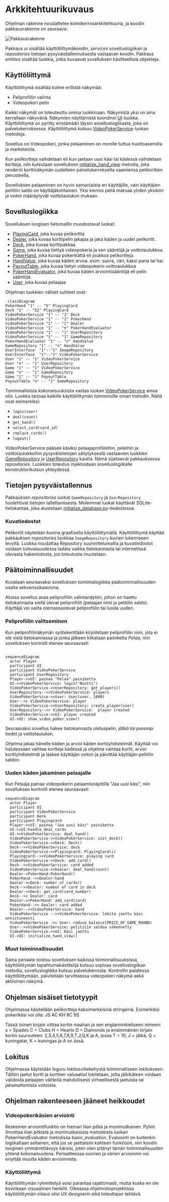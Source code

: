 # Arkkitehtuurikuvaus

Ohjelman rakenne noudattelee kolmikerrosarkkitehtuuria, ja koodin pakkausrakenne on seuraava:

![Pakkausrakenne](./kuvat/arkkitehtuuri-pakkaus.png)

Pakkaus _ui_ sisältää käyttöliittymäkoodin, _services_ sovelluslogiikan ja _repositories_ tietojen pysyväistallennuksesta vastaavan koodin. Pakkaus _entities_ sisältää luokkia, jotka kuvaavat sovelluksen käsitteellisiä objekteja.

## Käyttöliittymä

Käyttöliittymä sisältää kolme erillistä näkymää:

- Peliprofiilin valinta
- Videopokeri pelin

Kaikki näkymät on toteuteuttu omina luokkinaan. Näkymistä yksi on aina kerrallaan näkyvänä. Näkymien näyttämistä koordinoi [UI](../src/ui/ui.py)-luokka. Käyttöliittymä on pyritty eristämään täysin sovelluslogiikasta, joka on palvelukerroksessa. Käyttöliittymä kutsuu [VideoPokerService](../src/services/videopokerservice.py)-luokan metodeja.

Sovellus on Videopokeri, jonka pelaaminen on monille tuttua huoltoasemilta ja marketeista.

Kun pelikortteja vaihdetaan eli kun jaetaan uusi käsi tai kädessä vaihdetaan kortteja, niin kutsutaan sovelluksen [initialize_hand_view](https://github.com/nuuttikuosa/ohjelmistotekniikka2024/blob/main/videopoker/src/ui/video_poker_view.py) metodia, joka renderöi korttinäkymän uudelleen palvelukerrokselta saamiensa pelikorttien perusteella,

Sovelluksen pelaaminen on hyvin samanlaista eri käyttäjille, vain käyttäjien pelitilin saldo on käyttäjäkohtainen. Yksi kierros peliä maksaa yhden yksikön ja voitot määräytyvät voittotaulukon mukaan.

## Sovelluslogiikka
Sovelluksen loogisen tietomallin muodostavat luokat:
- [PlayingCard](https://github.com/nuuttikuosa/ohjelmistotekniikka2024/blob/main/videopoker/src/entities/card.py), joka kuvaa pelikorttia
- [Dealer](https://github.com/nuuttikuosa/ohjelmistotekniikka2024/blob/main/videopoker/src/entities/dealer.py), joka kuvaa korttipelin jakajaa ja jaka käden ja uudet pelikortit.
- [Deck](https://github.com/nuuttikuosa/ohjelmistotekniikka2024/blob/main/videopoker/src/entities/deck.py), joka kuvaa korttipakkaa
- [Game](https://github.com/nuuttikuosa/ohjelmistotekniikka2024/blob/main/videopoker/src/entities/game.py), joka kuvaa tiettyä videopokeria ja sen sääntöjä ja voittotaulukkoa.
- [PokerHand](https://github.com/nuuttikuosa/ohjelmistotekniikka2024/blob/main/videopoker/src/entities/hand.py), joka kuvaa pokerikättä eli joukkoa pelikortteja.
- [HandValue](https://github.com/nuuttikuosa/ohjelmistotekniikka2024/blob/main/videopoker/src/entities/hand_value.py), joka kuvaa käden arvoa. esim. suora, väri, kaksi paria tai hai.
- [PayoutTable](https://github.com/nuuttikuosa/ohjelmistotekniikka2024/blob/main/videopoker/src/entities/payout_table.py), joka kuvaa tietyn videopokerin voittoaulukkoa
- [PokerHandEvaluator](https://github.com/nuuttikuosa/ohjelmistotekniikka2024/blob/main/videopoker/src/entities/pokerevaluator.py), joka kuvaa käden arviointisääntöjä eli pelin sääntöjä.
- [User](https://github.com/nuuttikuosa/ohjelmistotekniikka2024/blob/main/videopoker/src/entities/user.py), joka kuvaa pelaajaa

Ohjelman luokkien väliset suhteet ovat:
```mermaid
 classDiagram
PokerHand "1" -- "5" PlayingCard
Deck "1" -- "52" PlayingCard
VideoPokerService "1" -- "1" Deck
VideoPokerService "1" -- "1" PokerHand
VideoPokerService "1" -- "1" Dealer
VideoPokerService "1" -- "n" PokerHandEvaluator
VideoPokerService "1" -- "1" UserRepository
VideoPokerService "1" -- "1" GameRepository
PokerHandEvaluator "1" -- "n" HandValue
GameRepository "1" -- "n" HandValue
UserInterface  "1"--"1" ImageRepository
UserInterface  "1"--"1" VideoPokerService
User "1" -- "1" VideoPokerService
User "n" -- "1" UserRepository
Game "1" -- "1" VideoPokerService
Game "n" -- "1" GameRepository
Game "1" -- "1" PayoutTable
PayoutTable "n" -- "1" GameRepository
```

Toiminnallisista kokonaisuuksista vastaa luokan [VideoPokerService](../src/services/videopokerservice.py) ainoa olio. Luokka tarjoaa kaikille käyttäliittymän toiminnoille oman metodin. Näitä ovat esimerkiksi:

- `login(user)`
- `deal(count)`
- `get_hand()`
- `select_card(card_id)`
- `replace_cards()`
- `logout()`

VideoPokerService pääsee käsiksi pelaajaprofiileihin, peleihin ja  voittotaulukkoihin pysyväistietojen säilytyksestä vastaavien luokkien [GameRepository](https://github.com/nuuttikuosa/ohjelmistotekniikka2024/blob/main/videopoker/src/repositories/game_repository.py) ja [UserRepository](https://github.com/nuuttikuosa/ohjelmistotekniikka2024/blob/main/videopoker/src/repositories/user_repository.py) kautta. Nämä sijaitsevat pakkauksessa _repositories_. Luokkien toteutus injektoidaan sovelluslogiikalle konstruktorikutsun yhteydessä.

## Tietojen pysyväistallennus

Pakkauksen _repositories_ luokat `GameRepository` ja `UserRepository` huolehtivat tietojen tallettamisesta. Molemmat luokat käyttävät SQLite-tietokantaa, joka alustetaan [initialize_database.py](https://github.com/nuuttikuosa/ohjelmistotekniikka2024/blob/main/videopoker/src/initialize_database.py)-tiedostossa.


### Kuvatiedostot
Pelikortit näytetään kuvina graafisella käyttöliittymällä. Käyttöliittymä käyttää pakkauksen _repositories_ luokkaa `ImageRepository` kuvien lukemiseen levyltä. Luokka noudattaa Repository suunnittelumallia ja kuvatiedostot voidaan tulevaisuudessa ladata vaikka tietokannasta tai internetissä olevasta hakemistosta, jos toteutusta muutetaan.


## Päätoiminnallisuudet

Kuvataan seuraavaksi sovelluksen toimintalogiikka  päätoiminnallisuuden osalta sekvenssikaaviona.

Alussa sovellus avaa peliprofiilin valintanäytön, johon on haettu tietokannasta siellä olevat peliprofiilit (pelaajan nimi ja pelitilin saldo). Käyttäjä voi valita olemassaolevat peliprofiilin tai luoda uuden.

### Peliprofiilin valitseminen

Kun peliprofiilinäkymän syötekenttään kirjoitetaan peliprofiilin nimi, jota ei ole vielä tietokannassa ja jonka jälkeen klikataan painiketta _Pelaa_, niin sovelluksen kontrolli etenee seuraavasti:

```mermaid

sequenceDiagram
  actor Player
  participant UI
  participant VideoPokerService
  participant UserRepository
  Player->>UI: painaa "Pelaa" painiketta
  UI->>VideoPokerService: login("Nuutti")
  VideoPokerService->>UserRepository: get_players()
  UserRepository-->>VideoPokerService: players
  VideoPokerService->>User: User(user, 1000)
  User-->> VideoPokerService: player
  VideoPokerService->>UserRepository: create_player(user)
  UserRepository-->> VideoPokerService:  player created
  VideoPokerService->>UI: player created
  UI->UI: show_video_poker_view()
```

Seuraavaksi sovellus hakee tietokannasta oletuspelin, _jätkä tai parempi_ tiedot ja voittotaulukon.

 Ohjelma jakaa hänelle käden ja arvioi käden korttiyhdistelmät. Käyttää voi halutessaan vaihtaa kortteja kädessä ja ohjelma vaihtaa kortit, arvioi korttiyhdistelmät ja laskee käyttäjän voiton ja päivittää käyttäjän pelitilin saldon.

### Uuden käden jakaminen pelaajalle

Kun Pelaaja painaa videopokerin pelaamisnäytöllä "Jaa uusi käsi", niin sovelluksen kontrolli etenee seuraavasti:

```mermaid
sequenceDiagram
  actor Player
  participant UI
  participant VideoPokerService
  participant Deck
  participant Playingcard
  Player->>UI: painaa "Jaa uusi käsi" painiketta
  UI->>UI:handle_deal_cards
  UI->>VideoPokerService: deal_hand()
  VideoPokerService->>VideoPokerService: init_deck()
  VideoPokerService->>Deck: Deck()
  Deck-->>VideoPokerService: deck
  VideoPokerService->>Playingcard: PlayingCard(i)
  Playingcard-->>VideoPokerService: playing card
  VideoPokerService->>Deck: add_card()
  Deck-->>VideoPokerService: card added
  VideoPokerService->>Dealer: deal_hand(count)
  Dealer->PokerHand:PokerHand()
  PokerHand-->>Dealer:hand
  Dealer->>Deck: number_of_cards()
  Deck-->>Dealer: number of card in deck
  Dealer->>Deck: get_card(card_number)
  Deck-->> Dealer: card
  Dealer->>PokerHand: add_card(card)
  PokerHand-->> Dealer: card added
  Dealer-->>VideoPokerService: hand
  VideoPokerService -->>VideoPokerService: lokita jaettu käsi onnistuneesti
  VideoPokerService ->> User: reduce_balance(PRICE_OF_GAME_ROUND)
  User-->>VideoPokerService: pelitilin saldoa vähennetty
  VideoPokerService->>UI: Käsi jaettu
  UI->UI: initialize_hand_view()
```
### Muut toiminnallisuudet

Sama periaate toistuu sovelluksen kaikissa toiminnallisuuksissa, käyttöliittymän tapahtumakäsittelijä kutsuu sopivaa sovelluslogiikan metodia, sovelluslogiikka kutsuu palvelukerrosta. Kontrollin palatessa käyttöliittymään, päivitetään tarvittaessa videopokeri näkymä  sekä aktiivinen näkymä.

## Ohjelman sisäiset tietotyypit

Ohjelmassa käsitellään pelikortteja kaksimerkkisinä stringeinä. Esimerkiksi pokerikäsi voi olla:
JS AC KH 8C 9S

Tässä toinen kirjain viittaa kortin maahan ja sen englanninkieliseen nimeen:
s = Spades
C = Clubs
H = Hearts
D = Diamonds
ja ensimmäinen kirjain kortin suuruuteen:
2,3,4,5,6,7,8,9,T,J,Q,K ja A, jossa T = 10, J = jätkä, Q = kuningatar, K = kuningas ja A on ässä.

## Lokitus

Ohjelmassa käytetään loguru lokitusviitekehystä toiminnalliseen lokitukseen. Tällöin jaetut kortit ja korttien valuaatiot lokitetaan, jotta jälkikäteen voidaan validoida pelaajien väitteitä mahdollisesti virheellisestä jaetuista tai jakamattomista voitoista.

## Ohjelman rakenteeseen jääneet heikkoudet

### Videopokerikäsien arviointi
Keskeinen arviointifunktio on hieman liian pitkä ja monimutkainen. Pylint ilmoittaa liian pitkistä ja monimutkaisista metodeista luokan PokerHandEvaluator metodissa basic_evaluation. Evaluointi on kuitenkin logiikaltaan sellainen, että jos se jaettaisiin kahteen funktioon, niin koodin looginen ymmärrettävyys kärsisi, joten olen pitänyt tämän toiminnallisuuden yhtenä kokonaisuutena. Periaatteessa suorien ja värien arvioinnin voi eriyttää muutta käden arvioinnista.

### Käyttöliittymä

Käyttöliittymän ryhmittelyä voisi parantaa rajattomasti, mutta koska en ole kovinkaan visuaalinen henkilö. Oikeassa ohjelmistoprojektissa käyttöliittymän viilaus olisi UX designerin eikä toteuttajan tehtävä.
